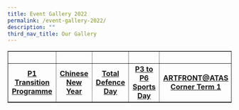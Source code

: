 ```yaml
---
title: Event Gallery 2022
permalink: /event-gallery-2022/
description: ""
third_nav_title: Our Gallery
---
```

<table style="border-collapse: collapse; width: 100%;" border="1">
<tbody>
<tr>
<td style="width: 20%;">&nbsp;</td>
<td style="width: 20%;">&nbsp;</td>
<td style="width: 20%;">&nbsp;</td>
<td style="width: 20%;">&nbsp;</td>
<td style="width: 20%;">&nbsp;</td>
</tr>
<tr>
<td style="width: 20%; text-align: center;"><strong><a href="/p1-transition-programme-2022/" target="_blank" rel="noopener">P1 Transition Programme</a></strong></td>
<td style="width: 20%; text-align: center;"><strong><a href="/chinese-new-year-2022/" target="_blank" rel="noopener">Chinese New Year</a></strong></td>
<td style="width: 20%; text-align: center;"><strong><a href="/total-defence-day-2022/" target="_blank" rel="noopener">Total Defence Day</a></strong></td>
<td style="width: 20%; text-align: center;"><strong><a href="/p3-to-p6-sports-day-2022/" target="_blank" rel="noopener">P3 to P6 Sports Day</a></strong></td>
<td style="width: 20%; text-align: center;"><strong><a href="/artfrontatas-corner-term-1/" target="_blank" rel="noopener">ARTFRONT@ATAS Corner Term 1</a></strong></td>
</tr>
</tbody>
</table>